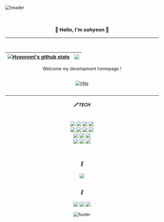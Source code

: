 <!-- ### Hi there 👋-->

<!--
**nownuu/nownuu** is a ✨ _special_ ✨ repository because its `README.md` (this file) appears on your GitHub profile.

Here are some ideas to get you started:

- 🔭 I’m currently working on ...
- 🌱 I’m currently learning ...
- 👯 I’m looking to collaborate on ...
- 🤔 I’m looking for help with ...
- 💬 Ask me about ...
- 📫 How to reach me: ...
- 😄 Pronouns: ...
- ⚡ Fun fact: ...
-->
![header](https://capsule-render.vercel.app/api?type=waving&&color=FFB4B4&height=130&section=header&fontSize=90)

<div align="center">
<br/>
  <h3> 💜 Hello, I'm sohyeon 💜 </h3> <hr/><br/>
  
  | <a href="https://github.com/anuraghazra/github-readme-stats"><img align="center" src="https://github-readme-stats.vercel.app/api?username=nownuu&show_icons=true&include_all_commits=true&theme=buefy&hide_border=true" alt="Hyeonnni's github stats" /></a> | <a href="https://github.com/anuraghazra/github-readme-stats"><img align="center" src="https://github-readme-stats.vercel.app/api/top-langs/?username=anuraghazra&layout=compact&theme=buefy&hide_border=true" /></a> |
| ------------- | ------------- |

  Welcome my development homepage !
  <br/><br/>
  
  <!--방문자 수 집계-->
  [![Hits](https://hits.seeyoufarm.com/api/count/incr/badge.svg?url=https%3A%2F%2Fgithub.com%2Fnownuu&count_bg=%23DFB7FA&title_bg=%23FAA8A8&icon=&icon_color=%23F6A7A7&title=hits&edge_flat=false)](https://hits.seeyoufarm.com)
  <br><br>
  <hr>
  
  <!-- 테크 -->
  <!-- 사용 홈페이지 : https://simpleicons.org/ -->
  <h5>🖊 TECH</h5>
<div>
  <br/>
  <img src="https://img.shields.io/badge/Spring-6DB33F?style=flat-square&logo=Spring&logoColor=white"/>
  <img src="https://img.shields.io/badge/Java-007396?style=flat-square&logo=Java&logoColor=white"/>
  <img src="https://img.shields.io/badge/Python-3766AB?style=flat-square&logo=Python&logoColor=white"/>
  <img src="https://img.shields.io/badge/C-A8B9CC?style=flat-square&logo=C&logoColor=white"/>
  <br/>
  <img src="https://img.shields.io/badge/HTML5-E34F26?style=flat-square&logo=HTML5&logoColor=white"/>
  <img src="https://img.shields.io/badge/CSS3-1572B6?style=flat-square&logo=CSS3&logoColor=white"/>
  <img src="https://img.shields.io/badge/jQuery-0769AD?style=flat-square&logo=jQuery&logoColor=white"/>
  <img src="https://img.shields.io/badge/JavaScript-F7DF1E?style=flat-square&logo=JavaScript&logoColor=white"/>
  <br/>
  <img src="https://img.shields.io/badge/Visual Studio-5C2D91?style=flat-square&logo=Visual Studio&logoColor=white"/>
  <img src="https://img.shields.io/badge/Visual Studio Code-007ACC?style=flat-square&logo=Visual Studio Code&logoColor=white"/>
  <img src="https://img.shields.io/badge/Eclipse IDE-2C2255?style=flat-square&logo=Eclipse IDE&logoColor=white"/>
  <br/>
  <img src="https://img.shields.io/badge/Oracle-F80000?style=flat-square&logo=Oracle&logoColor=white"/>
  <img src="https://img.shields.io/badge/MySQL-4479A1?style=flat-square&logo=MySQL&logoColor=white"/>
  <img src="https://img.shields.io/badge/Git-F05032?style=flat-square&logo=Git&logoColor=white"/>
  <br/>
</div>
  <br><br>
  <h5>📃</h5>
  <img src="https://img.shields.io/badge/Notion-000000?style=flat-square&logo=Notion&logoColor=white"/>
  <br><br>
  <h5>💌</h5>
  <img src="https://img.shields.io/badge/Gmail-EA4335?style=flat-square&logo=Gmail&logoColor=white"/>
  <img src="https://img.shields.io/badge/Naver-03C75A?style=flat-square&logo=Naver&logoColor=white"/>
  <img src="https://img.shields.io/badge/WeChat-07C160?style=flat-square&logo=WeChat&logoColor=white"/>  


![footer](https://capsule-render.vercel.app/api?type=waving&&color=FFB4B4&height=130&section=footer&fontSize=90)
